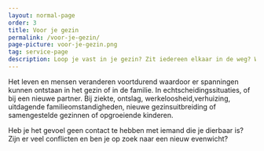 ```yaml
---
layout: normal-page
order: 3
title: Voor je gezin
permalink: /voor-je-gezin/
page-picture: voor-je-gezin.png
tag: service-page
description: Loop je vast in je gezin? Zit iedereen elkaar in de weg? Worstelen jullie met een samengesteld gezin? Of heb je al jaren slecht contact binnen de familie?
---
```


Het leven en mensen veranderen voortdurend waardoor er spanningen kunnen ontstaan in het gezin of in de familie. In echtscheidingssituaties, of bij een nieuwe partner. Bij ziekte, ontslag, werkeloosheid,verhuizing, uitdagende familieomstandigheden, nieuwe gezinsuitbreiding of samengestelde gezinnen of opgroeiende kinderen. 

Heb je het gevoel geen contact te hebben met iemand die je dierbaar is? Zijn er veel conflicten en ben je op zoek naar een nieuw evenwicht? 
